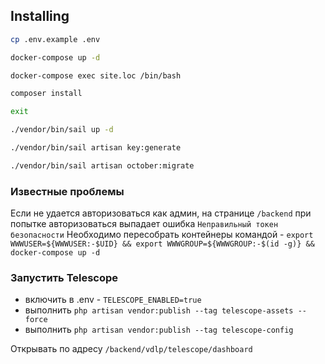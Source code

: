 ## Installing

```sh
cp .env.example .env
```
```sh
docker-compose up -d
```
```sh
docker-compose exec site.loc /bin/bash
```
```sh
composer install
```
```sh
exit
```
```sh
./vendor/bin/sail up -d
```
```sh
./vendor/bin/sail artisan key:generate
```
```sh
./vendor/bin/sail artisan october:migrate
```

### Известные проблемы
Если не удается авторизоваться как админ, на странице `/backend` при попытке авторизоваться выпадает ошибка `Неправильный токен безопасности`
Необходимо пересобрать контейнеры командой - `export WWWUSER=${WWWUSER:-$UID} && export WWWGROUP=${WWWGROUP:-$(id -g)} && docker-compose up -d`

### Запустить Telescope
- включить в .env - ``TELESCOPE_ENABLED=true``
- выполнить ``php artisan vendor:publish --tag telescope-assets --force``
- выполнить ``php artisan vendor:publish --tag telescope-config``

Открывать по адресу ``/backend/vdlp/telescope/dashboard``
